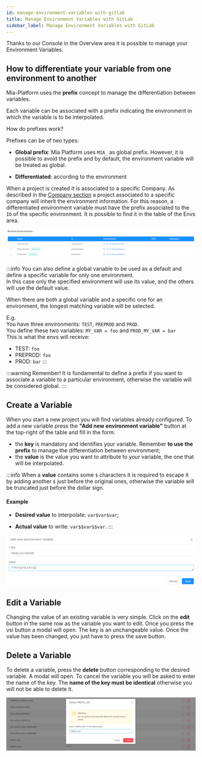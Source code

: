 ```yaml
---
id: manage-environment-variables-with-gitlab
title: Manage Environment Variables with GitLab
sidebar_label: Manage Environment Variables with GitLab
---
```


Thanks to our Console in the Overview area it is possible to manage your Environment Variables.

## How to differentiate your variable from one environment to another

Mia-Platform uses the **prefix** concept to manage the differentiation between variables.

Each variable can be associated with a prefix indicating the environment in which the variable is to be interpolated.

How do prefixes work?

Prefixes can be of two types:

* **Global prefix**: Mia Platform uses `​​MIA_` as global prefix. However, it is possible to avoid the prefix and by default, the environment variable will be treated as global.

* **Differentiated**: according to the environment

When a project is created it is associated to a specific Company.
As described in the [Company section](/console/project-configuration/create-a-project.mdx#create-a-company) a project associated to a specific company will inherit the environment information. For this reason, a differentiated environment variable must have the prefix associated to the `ID` of the specific environment. 
It is possible to find it in the table of the Envs area.

![envs-table](../img/runtime-table-envs.png)

:::info
You can also define a global variable to be used as a default and define a specific variable for only one environment.  
In this case only the specified environment will use its value, and the others will use the default value.

When there are both a global variable and a specific one for an environment, the longest matching variable will be selected.

E.g.  
You have three environments: `TEST`, `PREPROD` and `PROD`.  
You define these two variables: `MY_VAR = foo` and `PROD_MY_VAR = bar`  
This is what the envs will receive:  
- TEST: `foo`
- PREPROD: `foo`
- PROD: `bar`
:::

:::warning
Remember! It is fundamental to define a prefix if you want to associate a variable to a particular environment, otherwise the variable will be considered global.
:::

## Create a Variable

When you start a new project you will find variables already configured.
To add a new variable press the **"Add new environment variable"** button at the top-right of the table and fill in the form:

* the **key** is mandatory and identifies your variable. Remember **to use the prefix** to manage the differentiation between environment;
* the **value** is the value you want to attribute to your variable, the one that will be interpolated.

:::info
When a **value** contains some `$` characters it is required to escape it by adding another `$` just before the original ones, otherwise the variable will be truncated just before the dollar sign.

#### Example

* **Desired value** to interpolate: `var$var$var`;

* **Actual value** to write: `var$$var$$var`.
:::

![create env var](../img/create-env-var.png)

## Edit a Variable

Changing the value of an existing variable is very simple. Click on the **edit** button in the same row as the variable you want to edit.
Once you press the vsi button a modal will open.
The key is an unchangeable value.
Once the value has been changed, you just have to press the save button.

## Delete a Variable

To delete a variable, press the **delete** button corresponding to the desired variable. A modal will open.
To cancel the variable you will be asked to enter the name of the key. The **name of the key must be identical** otherwise you will not be able to delete it.

![delete env var](../img/delete-env-var.png)

